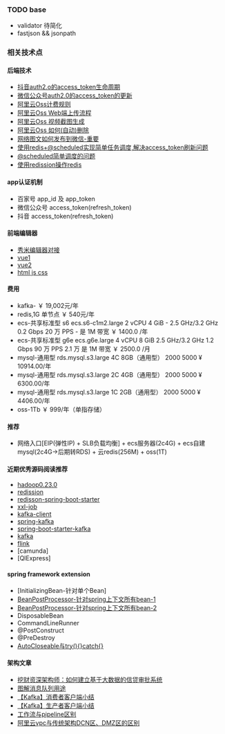 
### TODO base

- validator 待简化
- fastjson && jsonpath

### 相关技术点

#### 后端技术

- [抖音auth2.o的access_token生命周期](https://www.it610.com/article/1287591770242199552.htm)
- [微信公众号auth2.0的access_token的更新]()
- [阿里云Oss计费规则](https://help.aliyun.com/document_detail/59636.html?spm=a2c4g.11186623.6.570.6ba1218cHaht0O)
- [阿里云Oss Web端上传流程](https://help.aliyun.com/document_detail/31926.html?spm=a2c4g.11186623.6.643.75a76212ODpfe2)
- [阿里云Oss 视频截图生成](https://help.aliyun.com/document_detail/64555.html?spm=a2c4g.11186623.6.1743.1f65218ctlXyqO)
- [阿里云Oss 如何(自动)删除](https://developer.aliyun.com/ask/206686)
- [网络图文如何发布到微信-重要](https://www.cnblogs.com/gogood/p/6544439.html)
- [使用redis+@scheduled实现简单任务调度,解决access_token刷新问题](https://www.cnblogs.com/slowcity/p/11671231.html)
- [@scheduled简单调度的问题](https://www.cnblogs.com/muxi0407/p/11936221.html)
- [使用redission操作redis](https://www.baeldung.com/redis-redisson)


#### app认证机制

- 百家号 app_id 及 app_token
- 微信公众号 access_token(refresh_token)
- 抖音 access_token(refresh_token)

#### 前端编辑器

- [秀米编辑器对接](https://r.xiumi.us/board/v5/2a5va/16516964)
- [vue1](https://www.bilibili.com/video/BV11s411A7h6/?spm_id_from=333.788.videocard.0)
- [vue2](https://www.runoob.com/vue2/vue-tutorial.html)
- [html js css](https://www.bilibili.com/video/av96953550/?spm_id_from=333.788.b_636f6d6d656e74.29)

#### 费用

- kafka- ￥ 19,002元/年
- redis,1G 单节点 ￥ 540元/年
- ecs-共享标准型 s6 	ecs.s6-c1m2.large	2 vCPU	4 GiB	-	2.5 GHz/3.2 GHz	0.2 Gbps	20 万 PPS	-	是	1M 带宽 ￥ 1400.0 /年
- ecs-共享标准型 g6e  	ecs.g6e.large	4 vCPU	8 GiB	2.5 GHz/3.2 GHz	1.2 Gbps	90 万 PPS	2.1 万	是	1M 带宽 ￥ 2500.0 /月
- mysql-通用型 rds.mysql.s3.large 4C 8GB（通用型） 2000 5000  ¥ 10914.00/年
- mysql-通用型 rds.mysql.s3.large 2C 4GB（通用型） 2000 5000  ¥ 6300.00/年
- mysql-通用型 rds.mysql.s3.large 1C 2GB（通用型） 2000 5000  ¥ 4406.00/年
- oss-1Tb ￥ 999/年（单指存储）

#### 推荐

- 网络入口[EIP(弹性IP) + SLB负载均衡] + ecs服务器(2c4G) + ecs自建mysql(2c4G->后期转RDS) + 云redis(256M) + oss(1T)

#### 近期优秀源码阅读推荐

- [hadoop0.23.0](http://blog.sina.com.cn/s/blog_4a1f59bf01010i9r.html)
- [redission](https://github.com/redisson/redisson.git)
- [redisson-spring-boot-starter](https://github.com/tfnick/redisson-spring-boot-starter.git)
- [xxl-job](https://github.com/xuxueli/xxl-job)
- [kafka-client](https://github.com/apache/kafka)
- [spring-kafka](https://github.com/spring-projects/spring-kafka.git)
- [spring-boot-starter-kafka](https://github.com/spring-projects/spring-boot)
- [kafka](https://github.com/apache/kafka)
- [flink](https://github.com/apache/flink)
- [camunda]
- [QlExpress]

#### spring framework extension

- [InitializingBean-针对单个Bean]
- [BeanPostProcessor-针对spring上下文所有bean-1](https://www.cnblogs.com/twelve-eleven/p/8080038.html)
- [BeanPostProcessor-针对spring上下文所有bean-2](https://www.jianshu.com/p/369a54201943)
- DisposableBean 
- CommandLineRunner 
- @PostConstruct
- @PreDestroy
- [AutoCloseable与try(){}catch{}](https://www.cnblogs.com/756623607-zhang/p/9216091.html)


#### 架构文章

- [挖财资深架构师：如何建立基于大数据的信贷审批系统](https://www.sohu.com/a/114837765_355140)
- [图解消息队列用途](https://my.oschina.net/u/4364157/blog/4283168)
- [【Kafka】消费者客户端小结](https://xie.infoq.cn/article/8e54c04a74f301d4685c1c20d)
- [【Kafka】生产者客户端小结](https://xie.infoq.cn/article/934a746dc0458e24a03340e6b)
- [工作流与pipeline区别](https://www.zhihu.com/question/52498881/answer/923260493)
- [阿里云vpc与传统架构DCN区、DMZ区的区别]()